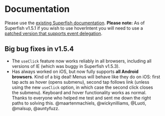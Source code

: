 # Documentation

Please use the [existing Superfish documentation](http://users.tpg.com.au/j_birch/plugins/superfish/). **Please note:** As of Superfish v1.5.1 if you wish to use hoverIntent you will need to use a [patched version that supports event delegation](https://github.com/joeldbirch/onHoverIntent).

## Big bug fixes in v1.5.4
- The `useClick` feature now works reliably in all browsers, including all versions of IE (which was buggy in Superfish v1.5.3).
- Has always worked on iOS, but now fully supports **all Android browsers**. Kind of a big deal! Menus will behave like they do on iOS: first tap acts as hover (opens submenu), second tap follows link (unless using the new `useClick` option, in which case the second click closes the submenu). Keyboard and hover functionality works as normal. Thanks to everyone who helped me test and sent me down the right paths to solving this. @maartenmachiels, @wickynilliams, @Luoti, @malsup, @auntyfuzz.
